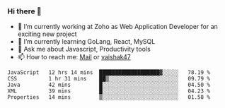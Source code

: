 ### Hi there 👋

- 🔭 I’m currently working at Zoho as Web Application Developer for an exciting new project
- 🌱 I’m currently learning GoLang, React, MySQL
- 💬 Ask me about Javascript, Productivity tools 
- 📫 How to reach me: [Mail](mailto:kvaishak007@gmail.com) or [vaishak47](https://twitter.com/vaishak47)

<!--START_SECTION:waka-->
```text
JavaScript   12 hrs 14 mins  ███████████████████▓░░░░░   78.19 % 
CSS          1 hr 31 mins    ██▒░░░░░░░░░░░░░░░░░░░░░░   09.79 % 
Java         42 mins         █░░░░░░░░░░░░░░░░░░░░░░░░   04.50 % 
XML          39 mins         █░░░░░░░░░░░░░░░░░░░░░░░░   04.23 % 
Properties   14 mins         ▒░░░░░░░░░░░░░░░░░░░░░░░░   01.58 % 
```
<!--END_SECTION:waka-->
